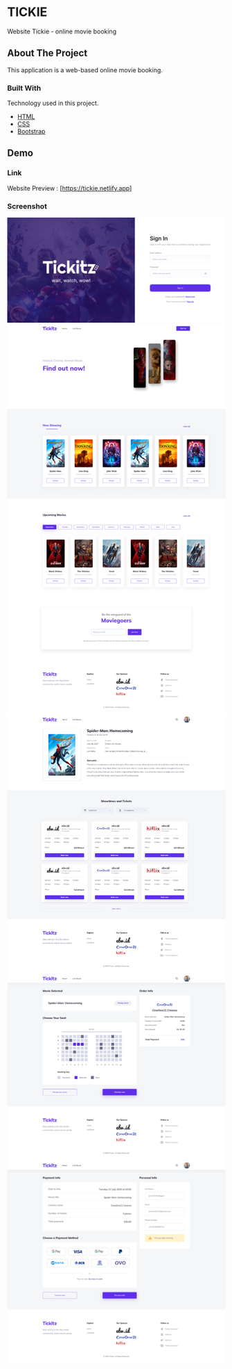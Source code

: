 # TICKIE

Website Tickie - online movie booking

<!-- ABOUT THE PROJECT -->

## About The Project

This application is a web-based online movie booking.

### Built With

Technology used in this project.

- [HTML](https://www.w3schools.com/html/)
- [CSS](https://www.w3schools.com/css/)
- [Bootstrap](https://getbootstrap.com)

<!-- DEMO -->

## Demo

### Link

Website Preview : [https://tickie.netlify.app]

### Screenshot

<div >
    <img src="assets/img/preview/sign-in.png">
    <img src="assets/img/preview/home.png">
    <img src="assets/img/preview/movie-details.png">
    <img src="assets/img/preview/order.png">
    <img src="assets/img/preview/payment.png">
</div>
